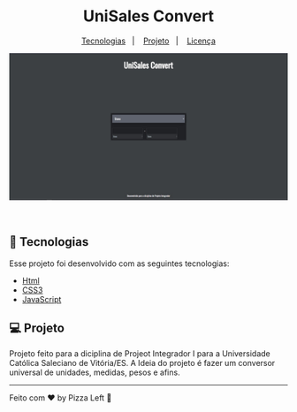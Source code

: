 <h1 align="center">
    UniSales Convert
</h1>

<p align="center">
  <a href="#-tecnologias">Tecnologias</a>&nbsp;&nbsp;&nbsp;|&nbsp;&nbsp;&nbsp;
  <a href="#-projeto">Projeto</a>&nbsp;&nbsp;&nbsp;|&nbsp;&nbsp;&nbsp;
  <a href="#memo-licença">Licença</a>
</p>

<p align="center">
 <img src="./images/site.jpeg" alt="Site" />
</p>

<br>

## 🚀 Tecnologias

Esse projeto foi desenvolvido com as seguintes tecnologias:

- [Html](https://developer.mozilla.org/pt-BR/docs/Web/HTML)
- [CSS3](https://developer.mozilla.org/pt-BR/docs/Web/CSS)
- [JavaScript](https://developer.mozilla.org/pt-BR/docs/Web/JavaScript)

## 💻 Projeto

Projeto feito para a diciplina de Projeot Integrador I para a Universidade Católica Saleciano de Vitória/ES. A Ideia do projeto é fazer um conversor universal de unidades, medidas, pesos e afins. 

---

Feito com ♥ by Pizza Left :wave:
